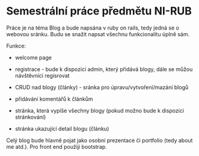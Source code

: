 # Semestrální práce předmětu NI-RUB

Práce je na téma Blog a bude napsána v ruby on rails, tedy jedná se o webovou sránku. Budu se snažit napsat všechnu funkcionalitu úplně sám.

Funkce:

- welcome page

- registrace - bude k dispozici admin, který přidává blogy, dále se můžou návštěvníci regisrovat

- CRUD nad blogy (články) - sránka pro úpravu/vytvoření/mazání blogů

- přidávání komentářů k článkům

- stránka, která vypíše všechny blogy (pokud možno bude k dispozici stránkování)

- stránka ukazující detail blogu (článku)

Celý blog bude hlavně pojat jako osobní prezentace či portfolio (tedy about me atd.).
Pro front end použiji bootstrap.